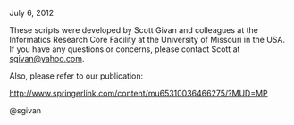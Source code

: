 July 6, 2012

These scripts were developed by Scott Givan and colleagues at the Informatics Research Core Facility at the University of Missouri in the USA. If you have any questions or concerns, please contact Scott at sgivan@yahoo.com.

Also, please refer to our publication:

http://www.springerlink.com/content/mu65310036466275/?MUD=MP

@sgivan

